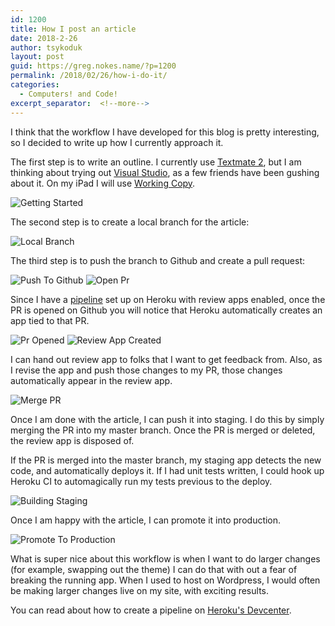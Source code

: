 ```yaml
---
id: 1200
title: How I post an article
date: 2018-2-26
author: tsykoduk
layout: post
guid: https://greg.nokes.name/?p=1200
permalink: /2018/02/26/how-i-do-it/
categories:
  - Computers! and Code!
excerpt_separator:  <!--more-->
---
```

I think that the workflow I have developed for this blog is pretty interesting, so I decided to write up how I currently approach it.
<!--more-->

The first step is to write an outline. I currently use [Textmate 2](http://macromates.com), but I am thinking about trying out [Visual Studio](https://code.visualstudio.com), as a few friends have been gushing about it. On my iPad I will use [Working Copy](https://workingcopyapp.com).

![Getting Started](/binaries/2018/02/textmate-getting-started.png)

The second step is to create a local branch for the article:

![Local Branch](/binaries/2018/02/local-branch.png)

The third step is to push the branch to Github and create a pull request:

![Push To Github](/binaries/2018/02/push-to-github.png)
![Open Pr](/binaries/2018/02/open-pr.png)

Since I have a [pipeline](https://devcenter.heroku.com/articles/pipelines) set up on Heroku with review apps enabled, once the PR is opened on Github you will notice that Heroku automatically creates an app tied to that PR.

![Pr Opened](/binaries/2018/02/pr-opened.png)
![Review App Created](/binaries/2018/02/review-app-created.png)

I can hand out review app to folks that I want to get feedback from. Also, as I revise the app and push those changes to my PR, those changes automatically appear in the review app.

![Merge PR](/binaries/2018/02/Merge-PR.png)

Once I am done with the article, I can push it into staging. I do this by simply merging the PR into my master branch. Once the PR is merged or deleted, the review app is disposed of.

If the PR is merged into the master branch, my staging app detects the new code, and automatically deploys it. If I had unit tests written, I could hook up Heroku CI to automagically run my tests previous to the deploy.

![Building Staging](/binaries/2018/02/Building-Staging.png)

Once I am happy with the article, I can promote it into production.

![Promote To Production](/binaries/2018/02/Promote-to-Production.png)

What is super nice about this workflow is when I want to do larger changes (for example, swapping out the theme) I can do that with out a fear of breaking the running app. When I used to host on Wordpress, I would often be making larger changes live on my site, with exciting results.

You can read about how to create a pipeline on [Heroku's Devcenter](https://devcenter.heroku.com/articles/pipelines).
